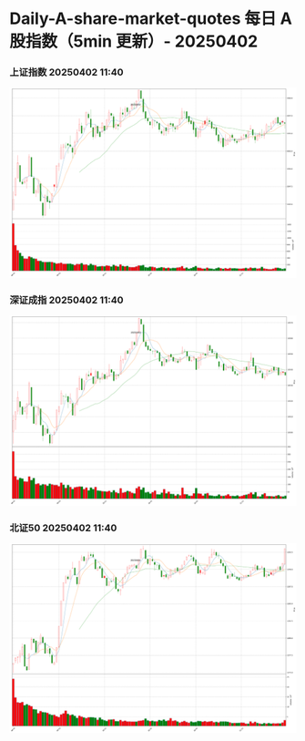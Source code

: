 
# Daily-A-share-market-quotes 每日 A 股指数（5min 更新）- 20250402

### 上证指数 20250402 11:40
![](./fig/2025/4/20250402-sh000001.png)

### 深证成指 20250402 11:40
![](./fig/2025/4/20250402-sz399001.png)

### 北证50 20250402 11:40
![](./fig/2025/4/20250402-bj899050.png)
